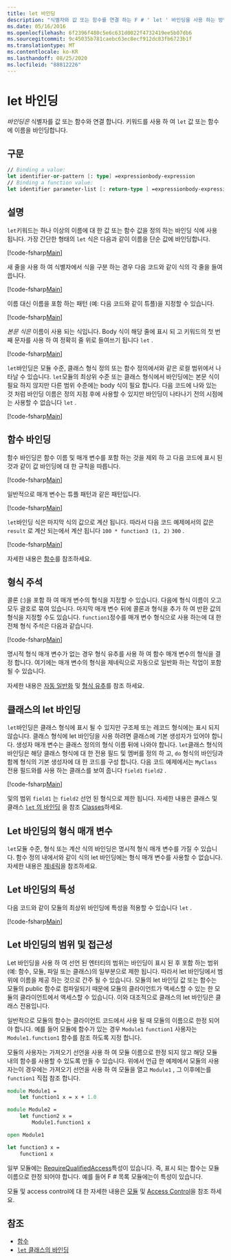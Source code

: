 ```yaml
---
title: let 바인딩
description: "식별자와 값 또는 함수를 연결 하는 F # ' let ' 바인딩을 사용 하는 방법을 알아봅니다."
ms.date: 05/16/2016
ms.openlocfilehash: 6f2396f480c5e6c631d0022f4732419ee5b07db6
ms.sourcegitcommit: 9c45035b781caebc63ec8ecf912dc83fb6723b1f
ms.translationtype: MT
ms.contentlocale: ko-KR
ms.lasthandoff: 08/25/2020
ms.locfileid: "88812226"
---
```

# <a name="let-bindings"></a>let 바인딩

*바인딩은* 식별자를 값 또는 함수와 연결 합니다. 키워드를 사용 하 여 `let` 값 또는 함수에 이름을 바인딩합니다.

## <a name="syntax"></a>구문

```fsharp
// Binding a value:
let identifier-or-pattern [: type] =expressionbody-expression
// Binding a function value:
let identifier parameter-list [: return-type ] =expressionbody-expression
```

## <a name="remarks"></a>설명

`let`키워드는 하나 이상의 이름에 대 한 값 또는 함수 값을 정의 하는 바인딩 식에 사용 됩니다. 가장 간단한 형태의 `let` 식은 다음과 같이 이름을 단순 값에 바인딩합니다.

[!code-fsharp[Main](~/samples/snippets/fsharp/lang-ref-1/snippet1101.fs)]

새 줄을 사용 하 여 식별자에서 식을 구분 하는 경우 다음 코드와 같이 식의 각 줄을 들여씁니다.

[!code-fsharp[Main](~/samples/snippets/fsharp/lang-ref-1/snippet1102.fs)]

이름 대신 이름을 포함 하는 패턴 (예: 다음 코드와 같이 튜플)을 지정할 수 있습니다.

[!code-fsharp[Main](~/samples/snippets/fsharp/lang-ref-1/snippet1103.fs)]

*본문 식은* 이름이 사용 되는 식입니다. Body 식이 해당 줄에 표시 되 고 키워드의 첫 번째 문자를 사용 하 여 정확히 줄 위로 들여쓰기 됩니다 `let` .

[!code-fsharp[Main](~/samples/snippets/fsharp/lang-ref-1/snippet1104.fs)]

`let`바인딩은 모듈 수준, 클래스 형식 정의 또는 함수 정의에서와 같은 로컬 범위에서 나타날 수 있습니다. `let`모듈의 최상위 수준 또는 클래스 형식에서 바인딩에는 본문 식이 필요 하지 않지만 다른 범위 수준에는 body 식이 필요 합니다. 다음 코드에 나와 있는 것 처럼 바인딩 이름은 정의 지점 후에 사용할 수 있지만 바인딩이 나타나기 전의 시점에는 사용할 수 없습니다 `let` .

[!code-fsharp[Main](~/samples/snippets/fsharp/lang-ref-1/snippet1105.fs)]

## <a name="function-bindings"></a>함수 바인딩

함수 바인딩은 함수 이름 및 매개 변수를 포함 하는 것을 제외 하 고 다음 코드에 표시 된 것과 같이 값 바인딩에 대 한 규칙을 따릅니다.

[!code-fsharp[Main](~/samples/snippets/fsharp/lang-ref-1/snippet1106.fs)]

일반적으로 매개 변수는 튜플 패턴과 같은 패턴입니다.

[!code-fsharp[Main](~/samples/snippets/fsharp/lang-ref-1/snippet1107.fs)]

`let`바인딩 식은 마지막 식의 값으로 계산 됩니다. 따라서 다음 코드 예제에서의 값은 `result` 로 계산 되는에서 계산 됩니다 `100 * function3 (1, 2)` `300` .

[!code-fsharp[Main](~/samples/snippets/fsharp/lang-ref-1/snippet1109.fs)]

자세한 내용은 [함수](index.md)를 참조하세요.

## <a name="type-annotations"></a>형식 주석

콜론 (:)을 포함 하 여 매개 변수의 형식을 지정할 수 있습니다. 다음에 형식 이름이 오고 모두 괄호로 묶여 있습니다. 마지막 매개 변수 뒤에 콜론과 형식을 추가 하 여 반환 값의 형식을 지정할 수도 있습니다. `function1`정수를 매개 변수 형식으로 사용 하는에 대 한 전체 형식 주석은 다음과 같습니다.

[!code-fsharp[Main](~/samples/snippets/fsharp/lang-ref-1/snippet1108.fs)]

명시적 형식 매개 변수가 없는 경우 형식 유추를 사용 하 여 함수 매개 변수의 형식을 결정 합니다. 여기에는 매개 변수의 형식을 제네릭으로 자동으로 일반화 하는 작업이 포함 될 수 있습니다.

자세한 내용은 [자동 일반화](../generics/automatic-generalization.md) 및 [형식 유추](../type-inference.md)를 참조 하세요.

## <a name="let-bindings-in-classes"></a>클래스의 let 바인딩

`let`바인딩은 클래스 형식에 표시 될 수 있지만 구조체 또는 레코드 형식에는 표시 되지 않습니다. 클래스 형식에 let 바인딩을 사용 하려면 클래스에 기본 생성자가 있어야 합니다. 생성자 매개 변수는 클래스 정의의 형식 이름 뒤에 나와야 합니다. `let`클래스 형식의 바인딩은 해당 클래스 형식에 대 한 전용 필드 및 멤버를 정의 하 고, `do` 형식의 바인딩과 함께 형식의 기본 생성자에 대 한 코드를 구성 합니다. 다음 코드 예제에서는 `MyClass` 전용 필드와를 사용 하는 클래스를 보여 줍니다 `field1` `field2` .

[!code-fsharp[Main](~/samples/snippets/fsharp/lang-ref-1/snippet1110.fs)]

및의 범위 `field1` 는 `field2` 선언 된 형식으로 제한 됩니다. 자세한 내용은 클래스 및 클래스 [ `let` 의 바인딩](../members/let-bindings-in-classes.md) 을 참조 [Classes](../classes.md)하세요.

## <a name="type-parameters-in-let-bindings"></a>Let 바인딩의 형식 매개 변수

`let`모듈 수준, 형식 또는 계산 식의 바인딩은 명시적 형식 매개 변수를 가질 수 있습니다. 함수 정의 내에서와 같이 식의 let 바인딩에는 형식 매개 변수를 사용할 수 없습니다. 자세한 내용은 [제네릭](../generics/index.md)을 참조하세요.

## <a name="attributes-on-let-bindings"></a>Let 바인딩의 특성

다음 코드와 같이 모듈의 최상위 바인딩에 특성을 적용할 수 있습니다 `let` .

[!code-fsharp[Main](~/samples/snippets/fsharp/lang-ref-1/snippet1111.fs)]

## <a name="scope-and-accessibility-of-let-bindings"></a>Let 바인딩의 범위 및 접근성

Let 바인딩을 사용 하 여 선언 된 엔터티의 범위는 바인딩이 표시 된 후 포함 하는 범위 (예: 함수, 모듈, 파일 또는 클래스)의 일부분으로 제한 됩니다. 따라서 let 바인딩에서 범위에 이름을 제공 하는 것으로 간주 될 수 있습니다. 모듈의 let 바인딩 값 또는 함수는 모듈의 public 함수로 컴파일되기 때문에 모듈의 클라이언트가 액세스할 수 있는 한 모듈의 클라이언트에서 액세스할 수 있습니다. 이와 대조적으로 클래스의 let 바인딩은 클래스 전용입니다.

일반적으로 모듈의 함수는 클라이언트 코드에서 사용 될 때 모듈의 이름으로 한정 되어야 합니다. 예를 들어 모듈에 함수가 있는 경우 `Module1` `function1` 사용자는 `Module1.function1` 함수를 참조 하도록 지정 합니다.

모듈의 사용자는 가져오기 선언을 사용 하 여 모듈 이름으로 한정 되지 않고 해당 모듈 내의 함수를 사용할 수 있도록 만들 수 있습니다. 위에서 언급 한 예제에서 모듈의 사용자는이 경우에는 가져오기 선언을 사용 하 여 모듈을 열고 `Module1` , 그 이후에는를 `function1` 직접 참조 합니다.

```fsharp
module Module1 =
    let function1 x = x + 1.0

module Module2 =
    let function2 x =
        Module1.function1 x

open Module1

let function3 x =
    function1 x
```

일부 모듈에는 [RequireQualifiedAccess](https://fsharp.github.io/fsharp-core-docs/reference/fsharp-core-requirequalifiedaccessattribute.html)특성이 있습니다. 즉, 표시 되는 함수는 모듈 이름으로 한정 되어야 합니다. 예를 들어 F # 목록 모듈에는이 특성이 있습니다.

모듈 및 access control에 대 한 자세한 내용은 [모듈](../modules.md) 및 [Access Control](../access-control.md)을 참조 하세요.

## <a name="see-also"></a>참조

- [함수](index.md)
- [`let` 클래스의 바인딩](../members/let-bindings-in-classes.md)
